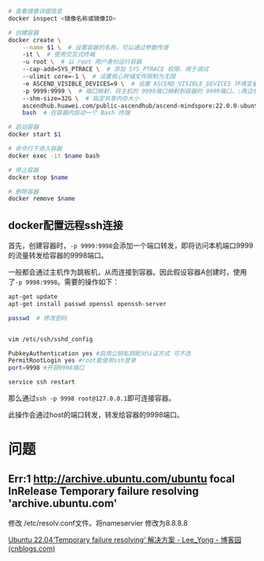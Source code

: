 ```Bash
# 查看镜像详细信息
docker inspect <镜像名称或镜像ID>

# 创建容器
docker create \
    --name $1 \  # 设置容器的名称，可以通过参数传递
    -it \  # 使用交互式终端
    -u root \  # 以 root 用户身份运行容器
    --cap-add=SYS_PTRACE \  # 添加 SYS_PTRACE 权限，用于调试
    --ulimit core=-1 \  # 设置核心转储文件限制为无限
    -e ASCEND_VISIBLE_DEVICES=9 \  # 设置 ASCEND_VISIBLE_DEVICES 环境变量，一定要选择空闲的卡，否则会出问题
    -p 9999:9999 \  # 端口映射，将主机的 9999端口映射到容器的 9999端口，:两边参数都任意选择，不和其他人冲突就可以
    --shm-size=32G \  # 指定共享内存大小
    ascendhub.huawei.com/public-ascendhub/ascend-mindspore:22.0.0-ubuntu18.04 \  # Docker 镜像名称
    bash  # 在容器内启动一个 Bash 终端

# 启动容器
docker start $1

# 命令行下进入容器
docker exec -it $name bash

# 停止容器
docker stop $name

# 删除容器
docker remove $name
```



## docker配置远程ssh连接

首先，创建容器时，`-p 9999:9998`会添加一个端口转发，即将访问本机端口9999的流量转发给容器的9998端口。

一般都会通过主机作为跳板机，从而连接到容器。因此假设容器A创建时，使用了`-p 9998:9998`。需要的操作如下：

```bash
apt-get update
apt-get install passwd openssl openssh-server

passwd	# 修改密码


vim /etc/ssh/sshd_config

PubkeyAuthentication yes #启用公钥私钥配对认证方式 可不选
PermitRootLogin yes #root能使用ssh登录
port=9998 #开启9998端口

service ssh restart
```

那么通过`ssh -p 9998 root@127.0.0.1`即可连接容器。

此操作会通过host的端口转发，转发给容器的9998端口。

# 问题

## Err:1 http://archive.ubuntu.com/ubuntu focal InRelease Temporary failure resolving 'archive.ubuntu.com'

修改 /etc/resolv.conf文件。将nameservier 修改为8.8.8.8

[Ubuntu 22.04‘Temporary failure resolving‘ 解决方案 - Lee_Yong - 博客园 (cnblogs.com)](https://www.cnblogs.com/liyong2019/p/16986581.html)